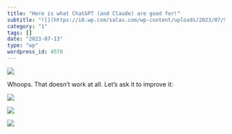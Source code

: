```yaml
---
title: "Here is what ChatGPT (and Claude) are good for!"
subtitle: "![](https://i0.wp.com/salas.com/wp-content/uploads/2023/07/Screenshot-2023-07-13-at-3.53.58-PM.png?r..."
category: "1"
tags: []
date: "2023-07-13"
type: "wp"
wordpress_id: 4578
---
```

![](https://i0.wp.com/salas.com/wp-content/uploads/2023/07/Screenshot-2023-07-13-at-3.53.58-PM.png?resize=584%2C387&ssl=1)

Whoops. That doesn’t work at all. Let’s ask it to improve it:

![](https://i0.wp.com/salas.com/wp-content/uploads/2023/07/Screenshot-2023-07-13-at-7.03.58-PM.png?resize=584%2C442&ssl=1)

![](https://i0.wp.com/salas.com/wp-content/uploads/2023/07/Screenshot-2023-07-13-at-7.04.04-PM.png?resize=584%2C395&ssl=1)

![](https://i0.wp.com/salas.com/wp-content/uploads/2023/07/Screenshot-2023-07-13-at-7.04.16-PM.png?resize=584%2C489&ssl=1)